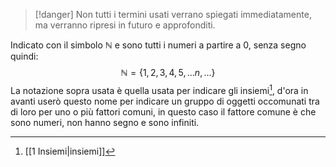 
>[!danger] Non tutti i termini usati verrano spiegati immediatamente, ma verranno ripresi in futuro e approfonditi. 

Indicato con il simbolo $\mathbb{N}$ e sono tutti i numeri a partire a $0$, senza segno quindi:
$$\mathbb{N} = \lbrace 1,2,3,4,5,...n,... \rbrace$$La notazione sopra usata è quella usata per indicare gli insiemi[^1], d'ora in avanti userò questo nome per indicare un gruppo di oggetti occomunati tra di loro per uno o più fattori comuni, in questo caso il fattore comune è che sono numeri, non hanno segno e sono infiniti. 


[^1]: [[1 Insiemi|insiemi]] 